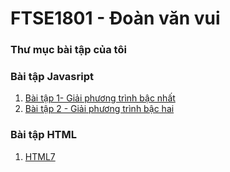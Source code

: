 # FTSE1801 - Đoàn văn vui
### Thư mục bài tập của tôi

### Bài tập Javasript
1. [Bài tập 1- Giải phương trình bậc nhất](https://github.com/FASTTRACKSE/FTSE1801.LP2/blob/master/vuiPro/baitapgiaiptbacnhat/baitapjavacripptbacnhat.html)
2. [Bài tập 2 - Giải phương trình bậc hai](https://github.com/FASTTRACKSE/FTSE1801.LP2/blob/master/vuiPro/baitapgiaiptbac2/baitapjavacripptbachai.html)

### Bài tập HTML
1. [HTML7](https://github.com/FASTTRACKSE/FTSE1801.LP2/blob/master/vuiPro/htm7/btnha1.html)


